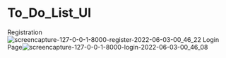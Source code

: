 # To_Do_List_UI
Registration![screencapture-127-0-0-1-8000-register-2022-06-03-00_46_22](https://user-images.githubusercontent.com/98349743/171720598-6939df52-5407-48fe-8eb2-5f28961787a4.png)
Login Page![screencapture-127-0-0-1-8000-login-2022-06-03-00_46_08](https://user-images.githubusercontent.com/98349743/171720634-5208c82a-1742-4ce3-80b4-d91a585b607b.png)
